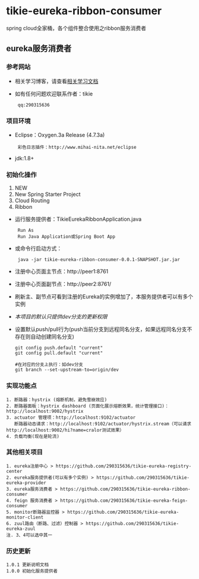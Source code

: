 # tikie-eureka-ribbon-consumer
spring cloud全家桶，各个组件整合使用之ribbon服务消费者

## eureka服务消费者

### 参考网站
 + 相关学习博客，请查看[相关学习文档](http://www.cnblogs.com/cralor/p/9225727.html "spring boot 2.0.3+spring cloud （Finchley）2、搭建负载均衡ribbon")
 + 如有任何问题欢迎联系作者：tikie
 
        qq:290315636
    
 
### 项目环境
 - Eclipse：Oxygen.3a Release (4.7.3a)
 
        彩色日志插件：http://www.mihai-nita.net/eclipse
 
 - jdk:1.8+


### 初始化操作
 1. NEW
 2. New Spring Starter Project
 3. Cloud Routing
 4. Ribbon
 
 + 运行服务提供者：TikieEurekaRibbonApplication.java
    
        Run As
        Run Java Application或Spring Boot App
 + 或命令行启动方式：
 
        java -jar tikie-eureka-ribbon-consumer-0.0.1-SNAPSHOT.jar.jar
 + 注册中心页面主节点：http://peer1:8761
 + 注册中心页面副节点：http://peer2:8761/
 + 刷新主、副节点可看到注册的Eureka的实例增加了，本服务提供者可以有多个实例
 
 + *本项目的默认只提供dev分支的更新权限*
 
 + 设置默认push/pull行为(push当前分支到远程同名分支，如果远程同名分支不存在则自动创建同名分支)
    
       git config push.default "current"
       git config pull.default "current"
       
       #在对应的分支上执行：如dev分支
       git branch --set-upstream-to=origin/dev
 
### 实现功能点

    1. 断路器：hystrix (熔断机制，避免雪崩效应)
    2. 断路器面板：hystrix dashboard (页面化展示熔断效果，统计管理接口)：http://localhost:9002/hystrix
    3. actuator 管理项：http://localhost:9102/actuator
       断路器动态请求：http://localhost:9102/actuator/hystrix.stream（可以请求http://localhost:9002/hi?name=cralor测试效果）
    4. 负载均衡(现在是轮流)
 
### 其他相关项目
    1. eureka注册中心 > https://github.com/290315636/tikie-eureka-registry-center
    2. eureka服务提供者(可以有多个实例) > https://github.com/290315636/tikie-eureka-provider
    3. eureka服务消费者 > https://github.com/290315636/tikie-eureka-ribbon-consumer
    4. feign 服务消费者 > https://github.com/290315636/tikie-eureka-feign-consumer
    5. monitor断路器监控器 > https://github.com/290315636/tikie-eureka-monitor-client
    6. zuul路由（断路、过滤）控制器 > https://github.com/290315636/tikie-eureka-zuul
    注. 3、4可以选中其一
### 历史更新

    1.0.1 更新说明文档
    1.0.0 初始化服务提供者
